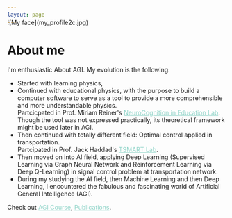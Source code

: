 ```yaml
---
layout: page
---
```


<span style="display:block; margin-top:-30px;">
![My face](my_profile2c.jpg)
</span>


# About me

I'm enthusiastic About AGI. My evolution is the following:

- Started with learning physics,
- Continued with educational physics, with the purpose to build a computer software to serve as a tool to provide a more comprehensible and more understandable physics.
<br>Partcicpated in Prof. Miriam Reiner's <a style="color:#8dd3c7" href="https://vrneurocog.wixsite.com/vrneurocog/researchers">NeuroCognition in Education Lab</a>.<br>Though the tool was not expressed practically, its theoretical framework might be used later in AGI.
- Then continued with totally different field: Optimal control applied in transportation.<br>Partcipated in Prof. Jack Haddad's <a style="color:#8dd3c7" href="https://haddad.net.technion.ac.il/lab-members/">TSMART Lab</a>.
- Then moved on into AI field, applying Deep Learning (Supervised Learning via Graph Neural Network and Reinforcement Learning via Deep Q-Learning) in signal control problem at transportation network.
- During my studying the AI field, then Machine Learning and then Deep Learning, I encountered the fabulous and fascinating world of Artificial General Intelligence (AGI).


Check out
<a style="color:#8dd3c7" href="https://shimon-k.github.io/AGI-Course/">AGI Course</a>,
<a style="color:#8dd3c7" href="/publications.html">Publications</a>.

